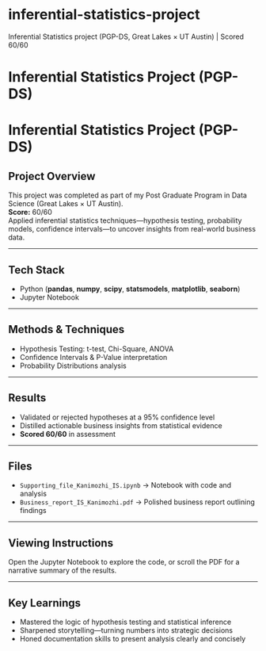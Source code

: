 # inferential-statistics-project
Inferential Statistics project (PGP-DS, Great Lakes × UT Austin) | Scored 60/60
# Inferential Statistics Project (PGP-DS)

#  Inferential Statistics Project (PGP-DS)

##  Project Overview
This project was completed as part of my Post Graduate Program in Data Science (Great Lakes × UT Austin).  
**Score:** 60/60  
Applied inferential statistics techniques—hypothesis testing, probability models, confidence intervals—to uncover insights from real-world business data.

---

##  Tech Stack
- Python (**pandas**, **numpy**, **scipy**, **statsmodels**, **matplotlib**, **seaborn**)  
- Jupyter Notebook

---

##  Methods & Techniques
- Hypothesis Testing: t-test, Chi-Square, ANOVA  
- Confidence Intervals & P-Value interpretation  
- Probability Distributions analysis

---

##  Results
- Validated or rejected hypotheses at a 95% confidence level  
- Distilled actionable business insights from statistical evidence  
- **Scored 60/60** in assessment

---

##  Files
- `Supporting_file_Kanimozhi_IS.ipynb` → Notebook with code and analysis  
- `Business_report_IS_Kanimozhi.pdf` → Polished business report outlining findings

---

##  Viewing Instructions
Open the Jupyter Notebook to explore the code, or scroll the PDF for a narrative summary of the results.

---

##  Key Learnings
- Mastered the logic of hypothesis testing and statistical inference  
- Sharpened storytelling—turning numbers into strategic decisions  
- Honed documentation skills to present analysis clearly and concisely
